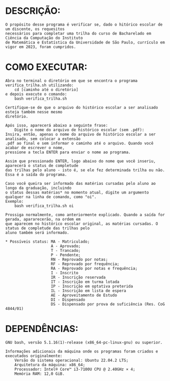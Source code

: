 # DESCRIÇÃO:
    O propósito desse programa é verificar se, dado o hitórico escolar de um discente, os requesitos 
    necessários para completar uma trilha do curso de Bacharelado em Ciência da Computação do Instituto 
    de Matemática e Estatística da Universidade de São Paulo, currículo em vigor em 2023, foram cumpridos.

# COMO EXECUTAR:
    Abra no terminal o diretório em que se encontra o programa verifica_trilha.sh utilizando:
		cd [caminho até o diretório]
	e depois execute o comando:
		bash verifica_trilha.sh

    Certifique-se de que o arquivo do histórico escolar a ser analisado esteja também nesse mesmo
    diretório.

    Após isso, aparecerá abaixo a seguinte frase:
        Digite o nome do arquivo de histórico escolar (sem .pdf):
    Insira, então, apenas o nome do arquivo de histórico escolar a ser analisado, sem colocar a extensão
    .pdf ao final e sem informar o caminho até o arquivo. Quando você  acabar de escrever o nome, 
    pressione a tecla ENTER para enviar o nome ao programa.

    Assim que pressionado ENTER, logo abaixo do nome que você inseriu, aparecerá o status de completude
    das trilhas pelo aluno - isto é, se ele fez determinada trilha ou não. Essa é a saída do programa.

    Caso você queira ser informado das matérias cursadas pelo aluno ao longo da graduação, incluindo
    o status dessas matérias* no momento atual, digite um argumento qualquer na linha de comando, como "oi".
    Exemplo:
        bash verifica_trilha.sh oi

    Prossiga normalmente, como anteriormente explicado. Quando a saída for gerada, apararecerão, na ordem em
    que aparecem no histórico escolar original, as matérias cursadas. O status de completude das trilhas pelo 
    aluno também será informado.

    * Possíveis status: MA - Matriculado;
                        A - Aprovado;
                        T - Trancado;
                        P - Pendente;
                        RN - Reprovado por notas;
                        RF - Reprovado por frequência;
                        RA - Reprovado por notas e frequência;
                        I - Inscrito
                        IR - Inscrição reservada
                        IT - Inscrição em turma lotada
                        IP - Inscrição em optativa preterida
                        IL - Inscrição em lista de espera
                        AE - Aproveitamento de Estudo
                        DI - Dispensado
                        DS - Dispensado por prova de suficiência (Res. CoG 4844/01)


# DEPENDÊNCIAS:
    GNU bash, versão 5.1.16(1)-release (x86_64-pc-linux-gnu) ou superior.

    Informações adicionais da máquina onde os programas foram criados e executados originalmente:
		Versão do sistema operacional: Ubuntu 22.04.2 LTS;
		Arquitetura da máquina: x86_64;
		Processador: Intel® Core™ i3-7100U CPU @ 2.40GHz × 4;
		Memória RAM: 12,0 GiB.
